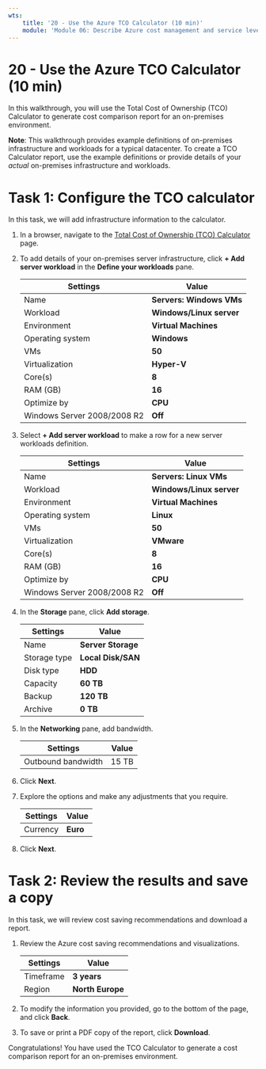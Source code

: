 ```yaml
---
wts:
    title: '20 - Use the Azure TCO Calculator (10 min)'
    module: 'Module 06: Describe Azure cost management and service level agreements'
---
```

# 20 - Use the Azure TCO Calculator (10 min)


In this walkthrough, you will use the Total Cost of Ownership (TCO) Calculator to generate cost comparison report for an on-premises environment.

**Note**: This walkthrough provides example definitions of on-premises infrastructure and workloads for a typical datacenter. To create a TCO Calculator report, use the example definitions or provide details of your *actual* on-premises infrastructure and workloads.

# Task 1: Configure the TCO calculator

In this task, we will add infrastructure information to the calculator. 

1. In a browser, navigate to the [Total Cost of Ownership (TCO) Calculator](https://azure.microsoft.com/en-us/pricing/tco/calculator/) page.

2. To add details of your on-premises server infrastructure, click **+ Add server workload** in the **Define your workloads** pane.

    | Settings | Value |
    | -- | -- |
    | Name | **Servers: Windows VMs** |
    | Workload | **Windows/Linux server** |
    | Environment | **Virtual Machines** |
    | Operating system | **Windows** |  
    | VMs | **50** |
    | Virtualization | **Hyper-V** |
    | Core(s) | **8**|
    | RAM (GB) | **16** |
    | Optimize by | **CPU** |
    | Windows Server 2008/2008 R2 | **Off** |

3. Select **+ Add server workload** to make a row for a new server workloads definition. 

    | Settings | Value |
    | -- | -- |
    | Name | **Servers: Linux VMs** |
    | Workload | **Windows/Linux server** |
    | Environment | **Virtual Machines** |
    | Operating system | **Linux** |  
    | VMs | **50** |
    | Virtualization | **VMware** |
    | Core(s) | **8**|
    | RAM (GB) | **16** |
    | Optimize by | **CPU** |
    | Windows Server 2008/2008 R2 | **Off** |

4. In the **Storage** pane, click **Add storage**.

    | Settings | Value |
    | -- | -- |
    | Name | **Server Storage** |
    | Storage type | **Local Disk/SAN** |
    | Disk type | **HDD** |
    | Capacity | **60 TB** |  
    | Backup | **120 TB** |
    | Archive | **0 TB** |

5. In the **Networking** pane, add bandwidth. 

    | Settings | Value |
    | -- | -- |
    | Outbound bandwidth | 15 TB|

6. Click **Next**.

7. Explore the options and make any adjustments that you require. 

    | Settings | Value |
    | -- | -- |
    | Currency | **Euro** |

8. Click **Next**.

# Task 2: Review the results and save a copy

In this task, we will review cost saving recommendations and download a report. 

1. Review the Azure cost saving recommendations and visualizations.

    | Settings | Value |
    | -- | -- |
    | Timeframe| **3 years** |
    | Region | **North Europe** |

2. To modify the information you provided, go to the bottom of the page, and click **Back**. 

3. To save or print a PDF copy of the report, click **Download**.


Congratulations! You have used the TCO Calculator to generate a cost comparison report for an on-premises environment.
